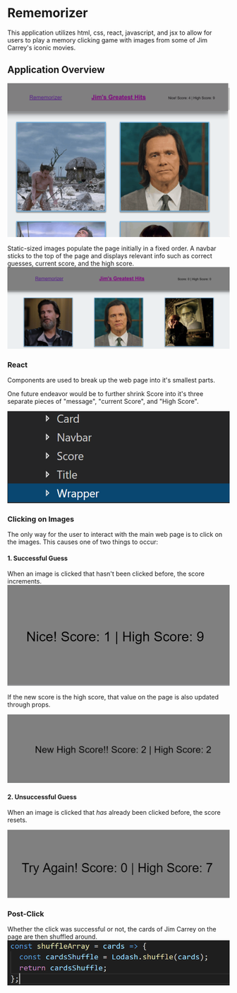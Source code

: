 # Rememorizer
This application utilizes html, css, react, javascript, and jsx to allow for users to play a memory clicking game with images from some of Jim Carrey's iconic movies.

## Application Overview
![Live App](https://github.com/bshin19/bshin19.github.io/blob/master/global_assets/images/remem.gif)

Static-sized images populate the page initially in a fixed order. A navbar sticks to the top of the page and displays relevant info such as correct guesses, current score, and the high score.
![Onload](https://github.com/bshin19/bshin19.github.io/blob/master/global_assets/images/Rememinit.PNG)

### React
Components are used to break up the web page into it's smallest parts.

One future endeavor would be to further shrink Score into it's three separate pieces of "message", "current Score", and "High Score".

![Component View](https://github.com/bshin19/bshin19.github.io/blob/master/global_assets/images/rememComp.PNG)

### Clicking on Images
The only way for the user to interact with the main web page is to click on the images. This causes one of two things to occur:

#### 1. Successful Guess
When an image is clicked that hasn't been clicked before, the score increments.
![Score](https://github.com/bshin19/bshin19.github.io/blob/master/global_assets/images/rememincnh.PNG)

If the new score is the high score, that value on the page is also updated through props.

![High Score](https://github.com/bshin19/bshin19.github.io/blob/master/global_assets/images/rememscore.PNG)

#### 2. Unsuccessful Guess
When an image is clicked that *has* already been clicked before, the score resets.

![Lose](https://github.com/bshin19/bshin19.github.io/blob/master/global_assets/images/rememlose.PNG)

### Post-Click
Whether the click was successful or not, the cards of Jim Carrey on the page are then shuffled around.
![Shuffle Function](https://github.com/bshin19/bshin19.github.io/blob/master/global_assets/images/rememshuff.PNG)
